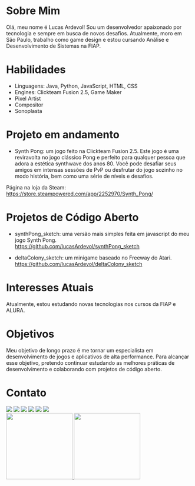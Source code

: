# Sobre Mim
Olá, meu nome é Lucas Ardevol! Sou um desenvolvedor apaixonado por tecnologia e sempre em busca de novos desafios. Atualmente, moro em São Paulo, trabalho como game design e estou cursando Análise e Desenvolvimento de Sistemas na FIAP.

# Habilidades
- Linguagens: Java, Python, JavaScript, HTML, CSS
- Engines: Clickteam Fusion 2.5, Game Maker
- Pixel Artist
- Compositor
- Sonoplasta

# Projeto em andamento
- Synth Pong: um jogo feito na Clickteam Fusion 2.5. Este jogo é uma reviravolta no jogo clássico Pong e perfeito para qualquer pessoa que adora a estética synthwave dos anos 80. Você pode desafiar seus amigos em intensas sessões de PvP ou desfrutar do jogo sozinho no modo história, bem como uma série de níveis e desafios. 

Página na loja da Steam: https://store.steampowered.com/app/2252970/Synth_Pong/

# Projetos de Código Aberto
- synthPong_sketch: uma versão mais simples feita em javascript do meu jogo Synth Pong.
<br>https://github.com/lucasArdevol/synthPong_sketch

- deltaColony_sketch: um minigame baseado no Freeway do Atari.
<br>https://github.com/lucasArdevol/deltaColony_sketch

# Interesses Atuais
Atualmente, estou estudando novas tecnologias nos cursos da FIAP e ALURA.

# Objetivos
Meu objetivo de longo prazo é me tornar um especialista em desenvolvimento de jogos e aplicativos de alta performance. Para alcançar esse objetivo, pretendo continuar estudando as melhores práticas de desenvolvimento e colaborando com projetos de código aberto.

# Contato

<div>
<a href="https://www.youtube.com/channel/UC6P8qagCqO9JB8s69Q_B_BQ" target="_blank"><img src="https://img.shields.io/badge/YouTube-FF0000?style=for-the-badge&logo=youtube&logoColor=white" target="_blank"></a>
<a href="https://www.youtube.com/channel/UCKQx_7IyxiPR6jQ3jh8CJ8g" target="_blank"><img src="https://img.shields.io/badge/YouTube_Music-FF0000?style=for-the-badge&logo=youtube-music&logoColor=white"_blank"></a>
<a href="https://www.instagram.com/buluack/" target="_blank"><img src="https://img.shields.io/badge/-Instagram-%23E4405F?style=for-the-badge&logo=instagram&logoColor=white" target="_blank"></a>
<a href="https://open.spotify.com/artist/2l0YUBPj3jgRQdwqCBBUpx?si=zy6V5m0qR0e-TZybtN7g7w" target="_blank"><img src="https://img.shields.io/badge/Spotify-1ED760?&style=for-the-badge&logo=spotify&logoColor=white" target="_blank"></a>
<a href = "mailto:lucasruotolo@hotmail.com"><img src="https://img.shields.io/badge/Microsoft_Outlook-0078D4?style=for-the-badge&logo=microsoft-outlook&logoColor=white" target="_blank"></a>
<a href="https://www.linkedin.com/in/lucas-ardevol/" target="_blank"><img src="https://img.shields.io/badge/-LinkedIn-%230077B5?style=for-the-badge&logo=linkedin&logoColor=white" target="_blank"></a>   
</div>

<div>
<a href="https://github.com/seu-usuário-aqui">
<img height="180em" src="https://github-readme-stats.vercel.app/api/top-langs/?username=lucasArdevol&layout=compact&langs_count=7&theme=radical"/>
<img height="180em" src="https://github-readme-stats.vercel.app/api?username=lucasArdevol&show_icons=true&theme=radical&include_all_commits=true&count_private=true"/>
</div>
